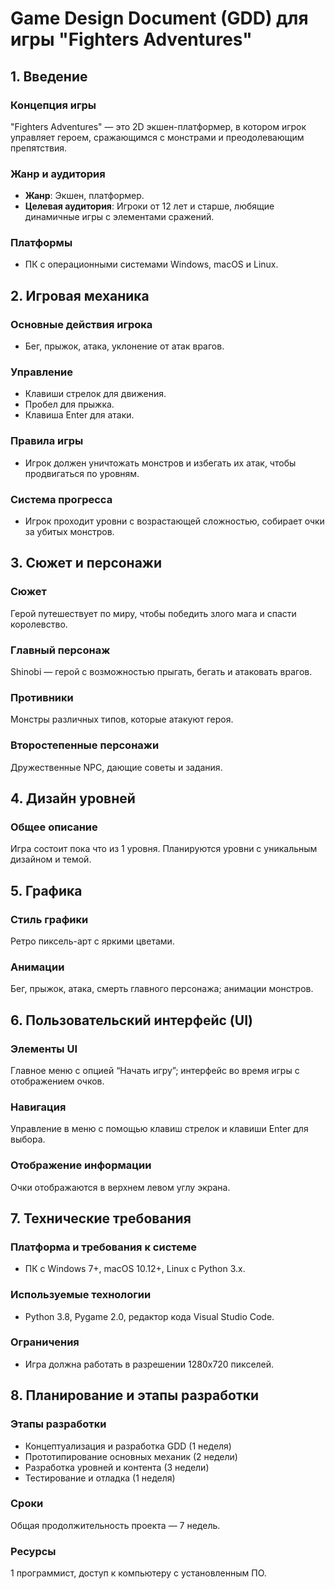 # Game Design Document (GDD) для игры "Fighters Adventures"

## 1. Введение
### Концепция игры
"Fighters Adventures" — это 2D экшен-платформер, в котором игрок управляет героем, сражающимся с монстрами и преодолевающим препятствия.

### Жанр и аудитория
- **Жанр**: Экшен, платформер.
- **Целевая аудитория**: Игроки от 12 лет и старше, любящие динамичные игры с элементами сражений.

### Платформы
- ПК с операционными системами Windows, macOS и Linux.

## 2. Игровая механика
### Основные действия игрока
- Бег, прыжок, атака, уклонение от атак врагов.

### Управление
- Клавиши стрелок для движения.
- Пробел для прыжка.
- Клавиша Enter для атаки.

### Правила игры
- Игрок должен уничтожать монстров и избегать их атак, чтобы продвигаться по уровням.

### Система прогресса
- Игрок проходит уровни с возрастающей сложностью, собирает очки за убитых монстров.

## 3. Сюжет и персонажи
### Сюжет
Герой путешествует по миру, чтобы победить злого мага и спасти королевство.

### Главный персонаж
Shinobi — герой с возможностью прыгать, бегать и атаковать врагов.

### Противники
Монстры различных типов, которые атакуют героя.

### Второстепенные персонажи
Дружественные NPC, дающие советы и задания.

## 4. Дизайн уровней
### Общее описание
Игра состоит пока что из 1 уровня. Планируются уровни с уникальным дизайном и темой.


## 5. Графика
### Стиль графики
Ретро пиксель-арт с яркими цветами.

### Анимации
Бег, прыжок, атака, смерть главного персонажа; анимации монстров.

## 6. Пользовательский интерфейс (UI)
### Элементы UI
Главное меню с опцией “Начать игру”; интерфейс во время игры с отображением очков.

### Навигация
Управление в меню с помощью клавиш стрелок и клавиши Enter для выбора.

### Отображение информации
Очки отображаются в верхнем левом углу экрана.

## 7. Технические требования
### Платформа и требования к системе
- ПК с Windows 7+, macOS 10.12+, Linux с Python 3.x.

### Используемые технологии
- Python 3.8, Pygame 2.0, редактор кода Visual Studio Code.

### Ограничения
- Игра должна работать в разрешении 1280х720 пикселей.

## 8. Планирование и этапы разработки
### Этапы разработки
- Концептуализация и разработка GDD (1 неделя)
- Прототипирование основных механик (2 недели)
- Разработка уровней и контента (3 недели)
- Тестирование и отладка (1 неделя)

### Сроки
Общая продолжительность проекта — 7 недель.

### Ресурсы
1 программист, доступ к компьютеру с установленным ПО.
